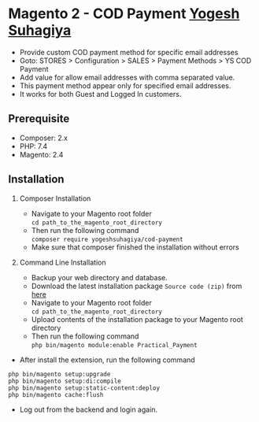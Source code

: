 # Magento 2 - COD Payment [Yogesh Suhagiya](https://github.com/yogeshsuhagiya)
- Provide custom COD payment method for specific email addresses
- Goto: STORES > Configuration > SALES > Payment Methods > YS COD Payment
- Add value for allow email addresses with comma separated value.
- This payment method appear only for specified email addresses.
- It works for both Guest and Logged In customers.

## **Prerequisite**
- Composer: 2.x
- PHP: 7.4
- Magento: 2.4

## **Installation** 
1. Composer Installation
      - Navigate to your Magento root folder<br />
            `cd path_to_the_magento_root_directory`
      - Then run the following command<br />
            `composer require yogeshsuhagiya/cod-payment`<br />
      - Make sure that composer finished the installation without errors

 2. Command Line Installation
      - Backup your web directory and database.
      - Download the latest installation package `Source code (zip)` from [here](https://github.com/yogeshsuhagiya/cod-payment/releases)
      - Navigate to your Magento root folder<br />
            `cd path_to_the_magento_root_directory`<br />
      - Upload contents of the installation package to your Magento root directory
      - Then run the following command<br />
            `php bin/magento module:enable Practical_Payment`<br />
   
- After install the extension, run the following command
```
php bin/magento setup:upgrade
php bin/magento setup:di:compile
php bin/magento setup:static-content:deploy
php bin/magento cache:flush
```
- Log out from the backend and login again.
